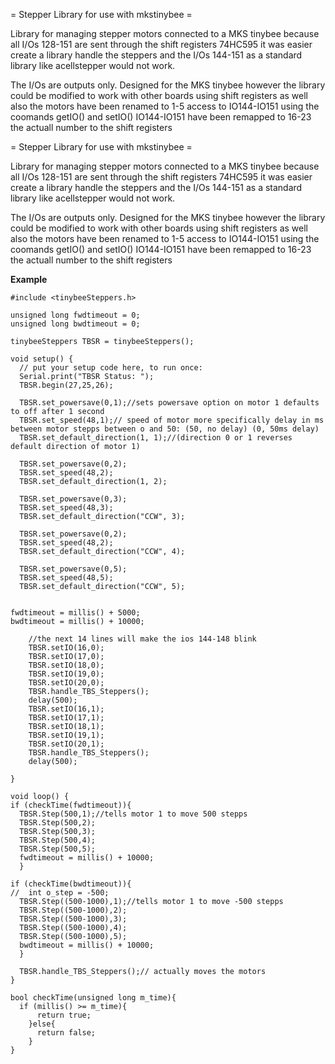 = Stepper Library for use with mkstinybee =

Library for managing stepper motors connected to a MKS tinybee
because all I/Os 128-151 are sent through the shift registers 74HC595 it was easier create a library handle the steppers and the I/Os 144-151 as a standard library like acellstepper would not work.

The I/Os are outputs only. Designed for the MKS tinybee however the library could be modified to work with other boards using shift registers as well
also the motors have been renamed to 1-5
access to IO144-IO151 using the coomands getIO() and setIO() IO144-IO151 have been remapped to 16-23 the actuall number to the shift registers

= Stepper Library for use with mkstinybee =

Library for managing stepper motors connected to a MKS tinybee
because all I/Os 128-151 are sent through the shift registers 74HC595 it was easier create a library handle the steppers and the I/Os 144-151 as a standard library like acellstepper would not work.

The I/Os are outputs only. Designed for the MKS tinybee however the library could be modified to work with other boards using shift registers as well
also the motors have been renamed to 1-5
access to IO144-IO151 using the coomands getIO() and setIO() IO144-IO151 have been remapped to 16-23 the actuall number to the shift registers


**Example**
```
#include <tinybeeSteppers.h>

unsigned long fwdtimeout = 0;
unsigned long bwdtimeout = 0;

tinybeeSteppers TBSR = tinybeeSteppers();

void setup() {
  // put your setup code here, to run once:
  Serial.print("TBSR Status: ");
  TBSR.begin(27,25,26);
  
  TBSR.set_powersave(0,1);//sets powersave option on motor 1 defaults to off after 1 second
  TBSR.set_speed(48,1);// speed of motor more specifically delay in ms between motor stepps between o and 50: (50, no delay) (0, 50ms delay)
  TBSR.set_default_direction(1, 1);//(direction 0 or 1 reverses default direction of motor 1)
  
  TBSR.set_powersave(0,2);
  TBSR.set_speed(48,2);
  TBSR.set_default_direction(1, 2);
  
  TBSR.set_powersave(0,3);
  TBSR.set_speed(48,3);
  TBSR.set_default_direction("CCW", 3);
  
  TBSR.set_powersave(0,2);
  TBSR.set_speed(48,2);
  TBSR.set_default_direction("CCW", 4);
  
  TBSR.set_powersave(0,5);
  TBSR.set_speed(48,5);
  TBSR.set_default_direction("CCW", 5);


fwdtimeout = millis() + 5000;
bwdtimeout = millis() + 10000;

    //the next 14 lines will make the ios 144-148 blink
    TBSR.setIO(16,0);  
    TBSR.setIO(17,0);  
    TBSR.setIO(18,0);  
    TBSR.setIO(19,0);  
    TBSR.setIO(20,0);  
    TBSR.handle_TBS_Steppers();
    delay(500);
    TBSR.setIO(16,1);  
    TBSR.setIO(17,1);  
    TBSR.setIO(18,1);  
    TBSR.setIO(19,1);  
    TBSR.setIO(20,1);  
    TBSR.handle_TBS_Steppers();
    delay(500);

}

void loop() {
if (checkTime(fwdtimeout)){
  TBSR.Step(500,1);//tells motor 1 to move 500 stepps
  TBSR.Step(500,2);
  TBSR.Step(500,3);
  TBSR.Step(500,4);
  TBSR.Step(500,5);
  fwdtimeout = millis() + 10000;
  }
  
if (checkTime(bwdtimeout)){
//  int o_step = -500;
  TBSR.Step((500-1000),1);//tells motor 1 to move -500 stepps
  TBSR.Step((500-1000),2);
  TBSR.Step((500-1000),3);
  TBSR.Step((500-1000),4);
  TBSR.Step((500-1000),5);
  bwdtimeout = millis() + 10000;
  }
  
  TBSR.handle_TBS_Steppers();// actually moves the motors
}

bool checkTime(unsigned long m_time){
  if (millis() >= m_time){
      return true;
    }else{
      return false;
    }
}
```
